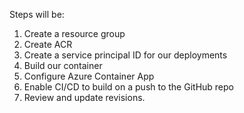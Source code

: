 Steps will be:

1. Create a resource group
2. Create ACR
3. Create a service principal ID for our deployments
4. Build our container
5. Configure Azure Container App 
6. Enable CI/CD to build on a push to the GitHub repo
7. Review and update revisions.
